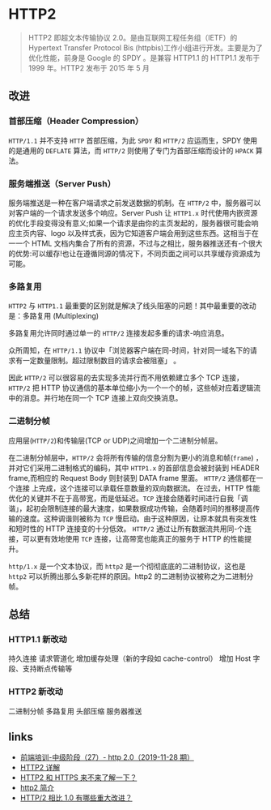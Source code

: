 # HTTP2

> HTTP2 即超文本传输协议 2.0。是由互联网工程任务组（IETF）的 Hypertext Transfer Protocol Bis (httpbis)工作小组进行开发。主要是为了优化性能，前身是 Google 的 SPDY 。是兼容 HTTP1.1 的 HTTP1.1 发布于 1999 年。HTTP2 发布于 2015 年 5 月

## 改进

### 首部压缩（Header Compression）

`HTTP/1.1` 并不支持 `HTTP` 首部压缩，为此 `SPDY` 和 `HTTP/2` 应运而生，SPDY 使用的是通用的 `DEFLATE` 算法，而 `HTTP/2` 则使用了专门为首部压缩而设计的 `HPACK` 算法。

### 服务端推送（Server Push）

服务端推送是一种在客户端请求之前发送数据的机制。在 `HTTP/2` 中，服务器可以对客户端的一个请求发送多个响应。Server Push 让 `HTTP1.x` 时代使用内嵌资源的优化手段变得没有意义;如果一个请求是由你的主页发起的，服务器很可能会响应主页内容、logo 以及样式表，因为它知道客户端会用到这些东西。这相当于在一一个 HTML 文档内集合了所有的资源，不过与之相比，服务器推送还有-个很大的优势:可以缓存!也让在遵循同源的情况下，不同页面之间可以共享缓存资源成为可能。

### 多路复用

`HTTP2` 与 `HTTP1.1` 最重要的区别就是解决了线头阻塞的问题！其中最重要的改动是：多路复用 (Multiplexing)

多路复用允许同时通过单一的 `HTTP/2` 连接发起多重的请求-响应消息。

众所周知，在 `HTTP/1.1` 协议中「浏览器客户端在同-时间，针对同一域名下的请求有一定数量限制。超过限制数目的请求会被阻塞」 。

因此 `HTTP/2` 可以很容易的去实现多流并行而不用依赖建立多个 TCP 连接，`HTTP/2` 把 HTTP 协议通信的基本单位缩小为一个一个的帧，这些帧对应着逻辑流中的消息。并行地在同一个 TCP 连接上双向交换消息。

### 二进制分帧

应用层(`HTTP/2`)和传输层(TCP or UDP)之间增加一个二进制分帧层。

在二进制分帧层中，`HTTP/2` 会将所有传输的信息分割为更小的消息和帧(`frame`) ，并对它们采用二进制格式的编码，其中 `HTTP1.x` 的首部信息会被封装到 HEADER frame,而相应的 Request Body 则封装到 DATA frame 里面。
`HTTP/2` 通信都在一个连接 上完成，这个连接可以承载任意数量的双向数据流。
在过去，HTTP 性能优化的关键并不在于高带宽，而是低延迟。`TCP` 连接会随着时间进行自我「调谐」，起初会限制连接的最大速度，如果数据成功传输，会随着时间的推移提高传输的速度。这种调谐则被称为 `TCP` 慢启动。由于这种原因，让原本就具有突发性和短时性的 HTTP 连接变的十分低效。
`HTTP/2` 通过让所有数据流共用同-个连接，可以更有效地使用 `TCP` 连接，让高带宽也能真正的服务于 HTTP 的性能提升。

`http/1.x` 是一个文本协议，而 `http2` 是一个彻彻底底的二进制协议，这也是 `http2` 可以折腾出那么多新花样的原因。http2 的二进制协议被称之为二进制分帧。

## 总结

### HTTP1.1 新改动

持久连接
请求管道化
增加缓存处理（新的字段如 cache-control）
增加 Host 字段、支持断点传输等

### HTTP2 新改动

二进制分帧
多路复用
头部压缩
服务器推送

## links

- [前端培训-中级阶段（27）- http 2.0（2019-11-28 期）](https://segmentfault.com/a/1190000020989869)
- [HTTP2 详解](https://juejin.im/post/5b88a4f56fb9a01a0b31a67e)
- [HTTP2 和 HTTPS 来不来了解一下？](https://juejin.im/post/5b5ef5a25188251af86bfebf)
- [http2 简介](https://juejin.im/post/5aaccf8f51882555784dbabc)
- [HTTP/2 相比 1.0 有哪些重大改进？](https://www.zhihu.com/question/34074946)

